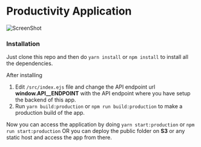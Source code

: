# Productivity Application


![ScreenShot](https://s3.ap-south-1.amazonaws.com/productivityapp/screenshot.png?ref=1)


### Installation

Just clone this repo
and then do `yarn install` or `npm install` to install all the dependencies.

After installing

1. Edit `/src/index.ejs` file and change the API endpoint url **window.__API__ENDPOINT__** with the API endpoint where you have setup the backend of this app.
2. Run `yarn build:production` or `npm run build:production` to make a production build of the app.

Now you can access the application by doing `yarn start:production` or `npm run start:production` OR you can deploy the public folder on **S3** or any static host and access the app from there.
